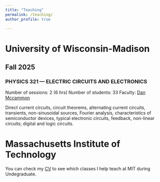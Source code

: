 ```yaml
---
title: "Teaching"
permalink: /teaching/
author_profile: true

---
```


# University of Wisconsin-Madison
## Fall 2025
### **PHYSICS 321 — ELECTRIC CIRCUITS AND ELECTRONICS**

Number of sessions: 2 (6 hrs)
Number of students: 33
Faculty: [Dan Mccammon](https://www.physics.wisc.edu/directory/mccammon-dan/)

Direct current circuits, circuit theorems, alternating current circuits, transients, non-sinusoidal sources, Fourier analysis, characteristics of semiconductor devices, typical electronic circuits, feedback, non-linear circuits; digital and logic circuits.

# Massachusetts Institute of Technology

You can check my [CV](/cv/) to see which classes I help teach at MIT during Undegraduate.